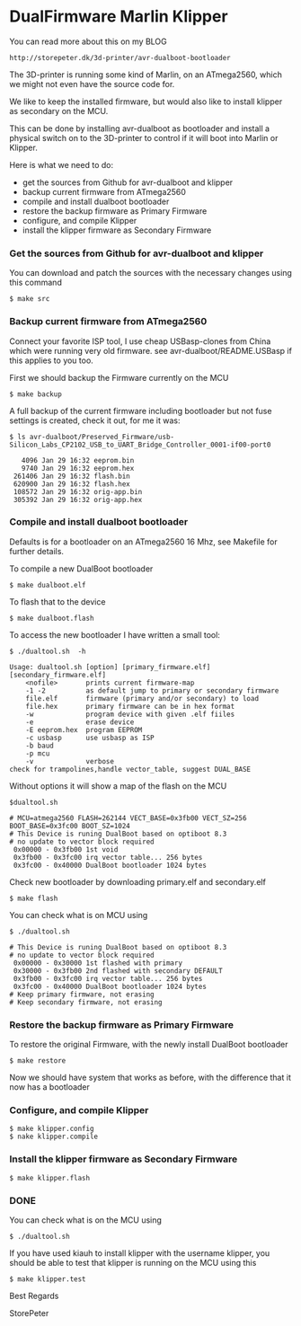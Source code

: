 # DualFirmware Marlin Klipper

You can read more about this on my BLOG

	http://storepeter.dk/3d-printer/avr-dualboot-bootloader

The 3D-printer is running some kind of Marlin, on an ATmega2560,
which we  might not even have the source code for.

We like to keep the installed firmware, but would also like to install
klipper as secondary on the MCU.

This can be done by installing avr-dualboot as bootloader
and install a physical switch on to the 3D-printer
to control if it will boot into Marlin or Klipper.

Here is what we need to do:

- get the sources from Github for avr-dualboot and klipper
- backup current firmware from ATmega2560
- compile and install dualboot bootloader
- restore the backup firmware as Primary Firmware
- configure, and compile Klipper
- install the klipper firmware as Secondary Firmware

### Get the sources from Github for avr-dualboot and klipper

You can download and patch the sources with the necessary changes using
this command

	$ make src

### Backup current firmware from ATmega2560

Connect your favorite ISP tool,
I use cheap USBasp-clones from China which were running very old firmware.
see avr-dualboot/README.USBasp if this applies to you too.

First we should backup the Firmware currently on the MCU

	$ make backup

A full backup of the current firmware including bootloader
but not fuse settings is created, check it out, for me it was:

	$ ls avr-dualboot/Preserved_Firmware/usb-Silicon_Labs_CP2102_USB_to_UART_Bridge_Controller_0001-if00-port0
```
   4096 Jan 29 16:32 eeprom.bin
   9740 Jan 29 16:32 eeprom.hex
 261406 Jan 29 16:32 flash.bin
 620900 Jan 29 16:32 flash.hex
 108572 Jan 29 16:32 orig-app.bin
 305392 Jan 29 16:32 orig-app.hex
```

### Compile and install dualboot bootloader

Defaults is for a bootloader on an ATmega2560 16 Mhz,
see Makefile for further details.

To compile a new DualBoot bootloader

	$ make dualboot.elf

To flash that to the device

	$ make dualboot.flash

To access the new bootloader I have written a small tool:

	$ ./dualtool.sh  -h

```
Usage: dualtool.sh [option] [primary_firmware.elf] [secondary_firmware.elf]
    <nofile>       prints current firmware-map
    -1 -2          as default jump to primary or secondary firmware
    file.elf       firmware (primary and/or secondary) to load
    file.hex       primary firmware can be in hex format
    -w             program device with given .elf fiiles
    -e             erase device
    -E eeprom.hex  program EEPROM        
    -c usbasp      use usbasp as ISP
    -b baud
    -p mcu
    -v             verbose
check for trampolines,handle vector_table, suggest DUAL_BASE
```

Without options it will show a map of the flash on the MCU

	$dualtool.sh 

```
# MCU=atmega2560 FLASH=262144 VECT_BASE=0x3fb00 VECT_SZ=256 BOOT_BASE=0x3fc00 BOOT_SZ=1024
# This Device is runing DualBoot based on optiboot 8.3
# no update to vector block required
 0x00000 - 0x3fb00 1st void 
 0x3fb00 - 0x3fc00 irq vector table... 256 bytes
 0x3fc00 - 0x40000 DualBoot bootloader 1024 bytes

```

Check new bootloader by downloading primary.elf and secondary.elf

	$ make flash

You can check what is on MCU using

	$ ./dualtool.sh
```
# This Device is runing DualBoot based on optiboot 8.3
# no update to vector block required
 0x00000 - 0x30000 1st flashed with primary 
 0x30000 - 0x3fb00 2nd flashed with secondary DEFAULT
 0x3fb00 - 0x3fc00 irq vector table... 256 bytes
 0x3fc00 - 0x40000 DualBoot bootloader 1024 bytes
# Keep primary firmware, not erasing
# Keep secondary firmware, not erasing
```

### Restore the backup firmware as Primary Firmware

To restore the original Firmware, with the newly install DualBoot bootloader

	$ make restore

Now we should have system that works as before, with the difference that it now has a bootloader

### Configure, and compile Klipper

	$ make klipper.config
	$ nake klipper.compile

### Install the klipper firmware as Secondary Firmware

	$ make klipper.flash

### DONE

You can check what is on the MCU using

	$ ./dualtool.sh

If you have used kiauh to install klipper with the username klipper, you should be
able to test that klipper is running on the MCU using this

	$ make klipper.test


Best Regards

StorePeter
